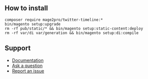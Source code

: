 ## How to install
```
composer require mage2pro/twitter-timeline:*
bin/magento setup:upgrade
rm -rf pub/static/* && bin/magento setup:static-content:deploy
rm -rf var/di var/generation && bin/magento setup:di:compile
```

## Support
- [Documentation](https://mage2.pro/t/174)
- [Ask a question](https://mage2.pro/c/ask)
- [Report an issue](https://github.com/mage2pro/twitter-timeline/issues)

